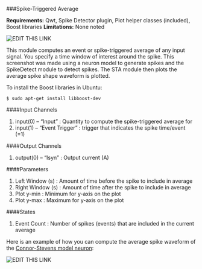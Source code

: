 ###Spike-Triggered Average

**Requirements:** Qwt, Spike Detector plugin, Plot helper classes (included), Boost libraries
**Limitations:** None noted

![EDIT THIS LINK](http://www.rtxi.org/wp-content/uploads/2010/04/STA0.png)

This module computes an event or spike-triggered average of any input signal. You specify a time window of interest around the spike. This screenshot was made using a neuron model to generate spikes and the SpikeDetect module to detect spikes. The STA module then plots the average spike shape waveform is plotted.

To install the Boost libraries in Ubuntu:
````
$ sudo apt-get install libboost-dev
````

####Input Channels
1. input(0) – “Input” : Quantity to compute the spike-triggered average for
2. input(1) – “Event Trigger” : trigger that indicates the spike time/event (=1)

####Output Channels
1. output(0) – “Isyn” : Output current (A)

####Parameters
1. Left Window (s) : Amount of time before the spike to include in average
2. Right Window (s) : Amount of time after the spike to include in average
3. Plot y-min : Minimum for y-axis on the plot
4. Plot y-max : Maximum for y-axis on the plot

####States
1. Event Count : Number of spikes (events) that are included in the current average

Here is an example of how you can compute the average spike waveform of the [Connor-Stevens model neuron](https://github.com/RTXI/connor-stevens):

![EDIT THIS LINK](http://www.rtxi.org/wp-content/uploads/2010/04/STA1.png)
